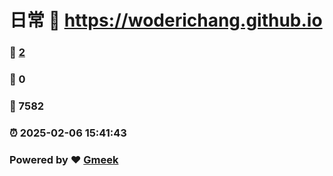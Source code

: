 # 日常 :link: https://woderichang.github.io 
### :page_facing_up: [2](https://woderichang.github.io/tag.html) 
### :speech_balloon: 0 
### :hibiscus: 7582 
### :alarm_clock: 2025-02-06 15:41:43 
### Powered by :heart: [Gmeek](https://github.com/Meekdai/Gmeek)
